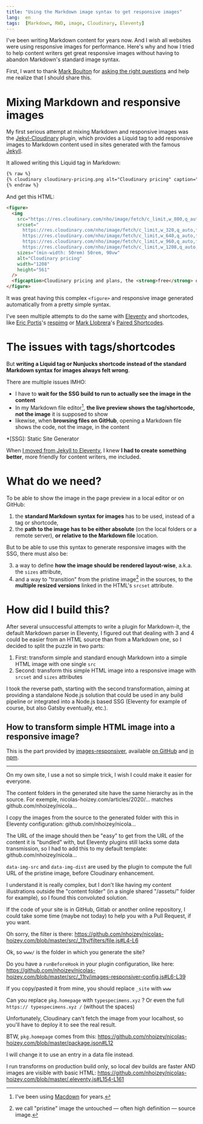 ```yaml
---
title: "Using the Markdown image syntax to get responsive images"
lang:  en
tags:  [Markdown, RWD, image, Cloudinary, Eleventy]
---
```


I've been writing Markdown content for years now. And I wish all websites were using responsive images for performance. Here's why and how I tried to help content writers get great responsive images without having to abandon Markdown's standard image syntax.

First, I want to thank [Mark Boulton](https://markboulton.co.uk/) for [asking the right questions](https://twitter.com/markboulton/status/1270779527548059648) and help me realize that I should share this.

# Mixing Markdown and responsive images

My first serious attempt at mixing Markdown and responsive images was the [Jekyl-Cloudinary](https://nhoizey.github.io/jekyll-cloudinary/) plugin, which provides a Liquid tag to add responsive images to Markdown content used in sites generated with the famous [Jekyll](/tags/jekyll/).

It allowed writing this Liquid tag in Markdown:

```markdown
{% raw %}
{% cloudinary cloudinary-pricing.png alt="Cloudinary pricing" caption="Cloudinary pricing and plans, the **free** one is great for bloggers!" %}
{% endraw %}
```

And get this HTML:

```html
<figure>
  <img
    src="https://res.cloudinary.com/nho/image/fetch/c_limit,w_800,q_auto,f_auto/https://nicolas-hoizey.com/2016/07/cloudinary-pricing.png"
    srcset="
      https://res.cloudinary.com/nho/image/fetch/c_limit,w_320,q_auto,f_auto/https://nicolas-hoizey.com/2016/07/cloudinary-pricing.png 320w,
      https://res.cloudinary.com/nho/image/fetch/c_limit,w_640,q_auto,f_auto/https://nicolas-hoizey.com/2016/07/cloudinary-pricing.png 640w,
      https://res.cloudinary.com/nho/image/fetch/c_limit,w_960,q_auto,f_auto/https://nicolas-hoizey.com/2016/07/cloudinary-pricing.png 960w,
      https://res.cloudinary.com/nho/image/fetch/c_limit,w_1208,q_auto,f_auto/https://nicolas-hoizey.com/2016/07/cloudinary-pricing.png 1208w"
    sizes="(min-width: 50rem) 50rem, 90vw"
    alt="Cloudinary pricing"
    width="1208"
    height="561"
  />
  <figcaption>Cloudinary pricing and plans, the <strong>free</strong> one is great for bloggers!</figcaption>
</figure>
```

It was great having this complex `<figure>` and responsive image generated automatically from a pretty simple syntax.

I've seen multiple attempts to do the same with [Eleventy](/tags/eleventy/) and shortcodes, like [Eric Portis](https://ericportis.com/)'s [respimg](https://github.com/eeeps/eleventy-respimg/) or [Mark Llobrera](http://dirtystylus.com/)'s [Paired Shortcodes](http://dirtystylus.com/2020/06/16/eleventy-paired-shortcodes-and-markdown-rendering/).

# The issues with tags/shortcodes

But **writing a Liquid tag or Nunjucks shortcode instead of the standard Markdown syntax for images always felt wrong**.

There are multiple issues IMHO:

- I have to **wait for the SSG build to run to actually see the image in the content**
- In my Markdown file editor[^macdown], **the live preview shows the tag/shortcode, not the image** it is supposed to show
- likewise, when **browsing files on GitHub**, opening a Markdown file shows the code, not the image, in the content

*[SSG]: Static Site Generator

[^macdown]: I've been using [Macdown](https://macdown.uranusjr.com/) for years.

When [I moved from Jekyll to Eleventy](/notes/2020/02/28/1/), I knew **I had to create something better**, more friendly for content writers, me included.

# What do we need?

To be able to show the image in the page preview in a local editor or on GitHub:

1. the **standard Markdown syntax for images** has to be used, instead of a tag or shortcode,
2. the **path to the image has to be either absolute** (on the local folders or a remote server), **or relative to the Markdown file** location.

But to be able to use this syntax to generate responsive images with the SSG, there must also be:

3. a way to define **how the image should be rendered layout-wise**, a.k.a. the `sizes` attribute,
4. and a way to "transition" from the pristine image[^pristine] in the sources, to the **multiple resized versions** linked in the HTML's `srcset` attribute.

[^pristine]: we call "pristine" image the untouched — often high definition — source image.

# How did I build this?

After several unsuccessful attempts to write a plugin for Markdown-it, the default Markdown parser in Eleventy, I figured out that dealing with 3 and 4 could be easier from an HTML source than from a Markdown one, so I decided to split the puzzle in two parts:

1. First: transform simple and standard enough Markdown into a simple HTML image with one single `src`
2. Second: transform this simple HTML image into a responsive image with `srcset` and `sizes` attributes

I took the reverse path, starting with the second transformation, aiming at providing a standalone Node.js solution that could be used in any build pipeline or integrated into a Node.js based SSG (Eleventy for example of course, but also Gatsby eventually, etc.).

## How to transform simple HTML image into a responsive image?

This is the part provided by [images-responsiver](https://nhoizey.github.io/images-responsiver/), available [on GitHub](https://github.com/nhoizey/images-responsiver) and [in npm](https://www.npmjs.com/package/images-responsiver).




---

On my own site, I use a not so simple trick, I wish I could make it easier for everyone.

The content folders in the generated site have the same hierarchy as in the source. For exemple, nicolas-hoizey.com/articles/2020/… matches github.com/nhoizey/nicola…

I copy the images from the source to the generated folder with this in Eleventy configuration:
github.com/nhoizey/nicola…

The URL of the image should then be "easy" to get from the URL of the content it is "bundled" with, but Eleventy plugins still lacks some data transmission, so I had to add this to my default template:
github.com/nhoizey/nicola…

`data-img-src` and `data-img-dist` are used by the plugin to compute the full URL of the pristine image, before Cloudinary enhancement.

I understand it is really complex, but I don't like having my content illustrations outside the "content folder" (in a single shared "/assets/" folder for example), so I found this convoluted solution.

If the code of your site is in GitHub, Gitlab or another online repository, I could take some time (maybe not today) to help you with a Pull Request, if you want.

Oh sorry, the filter is there:
https://github.com/nhoizey/nicolas-hoizey.com/blob/master/src/_11ty/filters/file.js#L4-L6

Ok, so `www/` is the folder in which you generate the site?

Do you have a `runBeforeHook` in your plugin configuration, like here: https://github.com/nhoizey/nicolas-hoizey.com/blob/master/src/_11ty/images-responsiver-config.js#L6-L39

If you copy/pasted it from mine, you should replace `_site` with `www`

Can you replace `pkg.homepage` with `typespecimens.xyz` ?
Or even the full `https:// typespecimens.xyz /` (without the spaces)

Unfortunately, Cloudinary can't fetch the image from your localhost, so you'll have to deploy it to see the real result.

BTW, `pkg.homepage` comes from this: https://github.com/nhoizey/nicolas-hoizey.com/blob/master/package.json#L12

I will change it to use an entry in a data file instead.

I run transforms on production build only, so local dev builds are faster AND images are visible with basic HTML:
https://github.com/nhoizey/nicolas-hoizey.com/blob/master/.eleventy.js#L154-L161


